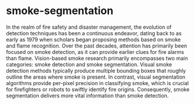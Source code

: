 # smoke-segmentation
In the realm of fire safety and disaster management, the evolution of detection techniques has been a continuous endeavor, dating back to as early as 1979 when scholars began proposing methods based on smoke and flame recognition. Over the past decades, attention has primarily been focused on smoke detection, as it can provide earlier clues for fire alarms than flame. Vision-based smoke research primarily encompasses two main categories: smoke detection and smoke segmentation. Visual smoke detection methods typically produce multiple bounding boxes that roughly outline the areas where smoke is present. In contrast, visual segmentation algorithms provide per-pixel precision in classifying smoke, which is crucial for firefighters or robots to swiftly identify fire origins. Consequently, smoke segmentation delivers more vital information than smoke detection.
